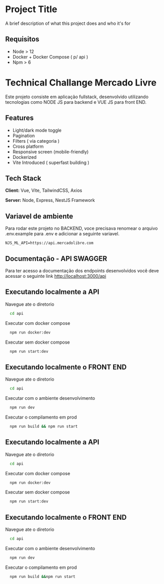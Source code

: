 
# Project Title

A brief description of what this project does and who it's for

## Requisitos

- Node > 12
- Docker + Docker Compose ( p/ api )
- Npm > 6
# Technical Challange Mercado Livre

Este projeto consiste em aplicação fullstack, desenvolvido utilizando tecnologias como NODE JS para backend e VUE JS para front END.


## Features

- Light/dark mode toggle
- Pagination
- Filters ( via categoria )
- Cross platform
- Responsive screen (mobile-friendly)
- Dockerized
- Vite Introduced ( superfast building )



## Tech Stack

**Client:** Vue, Vite, TailwindCSS, Axios

**Server:** Node, Express, NestJS Framework


## Variavel de ambiente

Para rodar este projeto no BACKEND, voce precisava renomear o arquivo .env.example para .env e adicionar a seguinte variavel.

`NJS_ML_API=https://api.mercadolibre.com`




## Documentação - API SWAGGER

Para ter acesso a documentação dos endpoints desenvolvidos você deve acessar o seguinte link
[http://localhost:3000/api](http://localhost:3000/api)



## Executando localmente a API

Navegue ate o diretorio

```bash
  cd api
```

Executar com docker compose

```bash
  npm run docker:dev
```

Executar sem docker compose

```bash
  npm run start:dev
```


## Executando localmente o FRONT END

Navegue ate o diretorio

```bash
  cd api
```

Executar com o ambiente desenvolvimento

```bash
  npm run dev
```

Executar o compilamento em prod

```bash
  npm run build && npm run start
```




## Executando localmente a API

Navegue ate o diretorio

```bash
  cd api
```

Executar com docker compose

```bash
  npm run docker:dev
```

Executar sem docker compose

```bash
  npm run start:dev
```


## Executando localmente o FRONT END

Navegue ate o diretorio

```bash
  cd api
```

Executar com o ambiente desenvolvimento

```bash
  npm run dev
```

Executar o compilamento em prod

```bash
  npm run build &&npm run start
```


